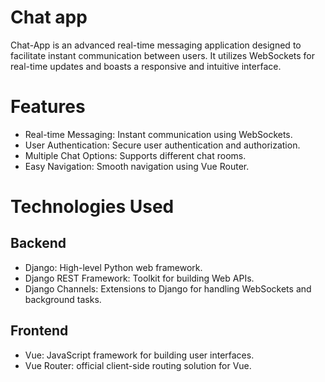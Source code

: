 # Chat app
Chat-App is an advanced real-time messaging application designed to facilitate instant communication between users. It utilizes WebSockets for real-time updates and boasts a responsive and intuitive interface.

# Features
- Real-time Messaging: Instant communication using WebSockets.
- User Authentication: Secure user authentication and authorization.
- Multiple Chat Options: Supports different chat rooms.
- Easy Navigation: Smooth navigation using Vue Router.

# Technologies Used

## Backend
- Django: High-level Python web framework.
- Django REST Framework: Toolkit for building Web APIs.
- Django Channels: Extensions to Django for handling WebSockets and background tasks.
<!-- - Redis: In-memory data structure store, used as the channels layer backend. -->

## Frontend
- Vue: JavaScript framework for building user interfaces.
- Vue Router: official client-side routing solution for Vue. 